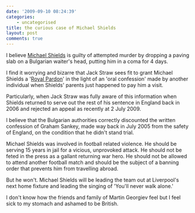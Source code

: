 ```yaml
---
date: '2009-09-10 08:24:39'
categories:
    - uncategorised
title: the curious case of Michael Shields
layout: post
comments: true
---
```

I believe [Michael
Shields](http://www.telegraph.co.uk/news/uknews/1495692/Innocent-gentle-giant-Or-remorseless-thug-guilty-of-attempted-murder.html)
is guilty of attempted murder by dropping a paving slab on a Bulgarian
waiter's head, putting him in a coma for 4 days.

I find it worrying and bizarre that Jack Straw sees fit to grant Michael
Shields a '[Royal
Pardon](http://www.timesonline.co.uk/tol/news/uk/crime/article6827249.ece)'
in the light of an 'oral confession' made by another individual when
Shields' parents just happened to pay him a visit.

Particularly, when Jack Straw was fully aware of this information when
Shields returned to serve out the rest of his sentence in England back
in 2006 and rejected an appeal as recently at 2 July 2009.

I believe that the Bulgarian authorities correctly discounted the
written confession of Graham Sankey, made way back in July 2005 from the
safety of England, on the condition that he didn't stand trial.

Michael Shields was involved in football related violence. He should be
serving 15 years in jail for a vicious, unprovoked attack. He should not
be feted in the press as a gallant returning war hero. He should not be
allowed to attend another football match and should be the subject of a
banning order that prevents him from travelling abroad.

But he won't. Michael Shields will be leading the team out at
Liverpool's next home fixture and leading the singing of 'You'll never
walk alone.'

I don't know how the friends and family of Martin Georgiev feel but I
feel sick to my stomach and ashamed to be British.
